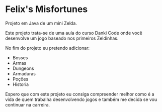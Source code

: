 # Felix's Misfortunes
Projeto em Java de um mini Zelda.

Este projeto trata-se de uma aula do curso Danki Code onde você desenvolve um jogo baseado nos primeiros Zeldinhas.

No fim do projeto eu pretendo adicionar:
  - Bosses
  - Armas
  - Dungeons
  - Armaduras
  - Poções
  - Historia

Espero que com este projeto eu consiga compreender melhor como é a vida de quem trabalha desenvolvendo jogos e também me decida se vou continuar na carreira.
